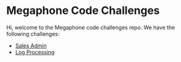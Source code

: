 # Megaphone Code Challenges

Hi, welcome to the Megaphone code challenges repo. We have the following challenges:
* [Sales Admin](https://github.com/panoplymedia/challenges/tree/master/sales_admin)
* [Log Processing](https://github.com/panoplymedia/challenges/tree/master/log_processing)
